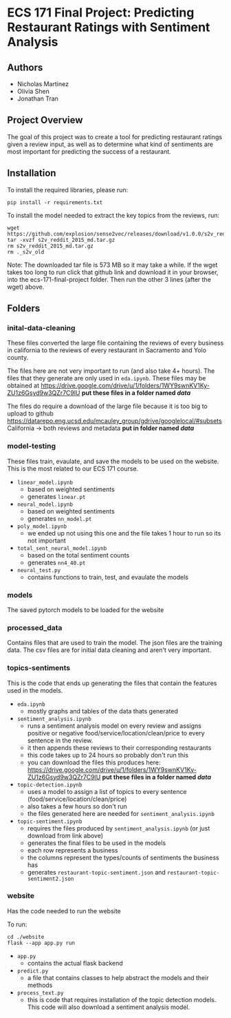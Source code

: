 # ECS 171 Final Project: Predicting Restaurant Ratings with Sentiment Analysis

## Authors
- Nicholas Martinez
- Olivia Shen
- Jonathan Tran

## Project Overview
The goal of this project was to create a tool for predicting restaurant ratings given a review input, as well as to determine what kind of sentiments are most important for predicting the success of a restaurant.

## Installation
To install the required libraries, please run:
```
pip install -r requirements.txt
```

To install the model needed to extract the key topics from the reviews, run:
```
wget https://github.com/explosion/sense2vec/releases/download/v1.0.0/s2v_reddit_2015_md.tar.gz
tar -xvzf s2v_reddit_2015_md.tar.gz
rm s2v_reddit_2015_md.tar.gz
rm ._s2v_old
```
Note: The downloaded tar file is 573 MB so it may take a while. 
If the wget takes too long to run click that github link and download it in your browser, into the ecs-171-final-project folder.
Then run the other 3 lines (after the wget) above.

## Folders
### inital-data-cleaning
These files converted the large file containing the reviews of every business in california to the reviews of every restaurant in Sacramento and Yolo county. 

The files here are not very important to run (and also take 4+ hours). The files that they generate are only used in `eda.ipynb`. These files may be obtained at https://drive.google.com/drive/u/1/folders/1WY9swnKV1Ky-ZU1z6Gsyd9w3QZr7C9lU **put these files in a folder named *data***

The files do require a download of the large file because it is too big to upload to github https://datarepo.eng.ucsd.edu/mcauley_group/gdrive/googlelocal/#subsets <br>
California -> both reviews and metadata **put in folder named *data***

### model-testing
These files train, evaulate, and save the models to be used on the website. This is the most related to our ECS 171 course.
- `linear_model.ipynb`
  - based on weighted sentiments
  - generates `linear.pt`
- `neural_model.ipynb`
  - based on weighted sentiments
  - generates `nn_model.pt`
- `poly_model.ipynb`
  - we ended up not using this one and the file takes 1 hour to run so its not important
- `total_sent_neural_model.ipynb`
  - based on the total sentiment counts 
  - generates `nn4_40.pt`
- `neural_test.py`
  - contains functions to train, test, and evaulate the models

### models
The saved pytorch models to be loaded for the website

### processed_data
Contains files that are used to train the model.
The json files are the training data. The csv files are for initial data cleaning and aren't very important.

### topics-sentiments
This is the code that ends up generating the files that contain the features used in the models.
- `eda.ipynb`
  - mostly graphs and tables of the data thats generated
- `sentiment_analysis.ipynb`
  - runs a sentiment analysis model on every review and assigns positive or negative food/service/location/clean/price to every sentence in the review.
  - it then appends these reviews to their corresponding restaurants
  - this code takes up to 24 hours so probably don't run this
  - you can download the files this produces here: https://drive.google.com/drive/u/1/folders/1WY9swnKV1Ky-ZU1z6Gsyd9w3QZr7C9lU **put these files in a folder named *data***
- `topic-detection.ipynb `
  - uses a model to assign a list of topics to every sentence (food/service/location/clean/price)
  - also takes a few hours so don't run
  - the files generated here are needed for `sentiment_analysis.ipynb`
- `topic-sentiment.ipynb`
  - requires the files produced by `sentiment_analysis.ipynb` (or just download from link above)
  - generates the final files to be used in the models
  - each row represents a business
  - the columns represent the types/counts of sentiments the business has
  - generates `restaurant-topic-sentiment.json` and `restaurant-topic-sentiment2.json`

### website
Has the code needed to run the website

To run:
```
cd ./website
flask --app app.py run
```

- `app.py`
  - contains the actual flask backend
- `predict.py`
  - a file that contains classes to help abstract the models and their methods
- `process_text.py`
  - this is code that requires installation of the topic detection models. This code will also download a sentiment analysis model.